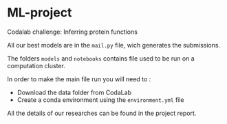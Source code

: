 # ML-project
Codalab challenge: Inferring protein functions

All our best models are in the ```mail.py``` file, wich generates the submissions.

The folders ```models``` and ```notebooks``` contains file used to be run on a computation cluster.

In order to make the main file run you will need to :
- Download the data folder from CodaLab
- Create a conda environment using the ```environment.yml``` file

All the details of our researches can be found in the project report.
